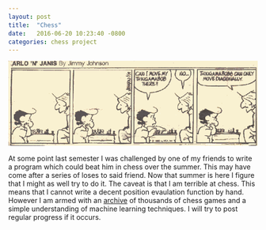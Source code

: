 ```yaml
---
layout: post
title:  "Chess"
date:   2016-06-20 10:23:40 -0800
categories: chess project 
---
```


<img align="up" src="/chess.gif"> 

At some point last semester I was challenged by one of my friends to write a program which could beat him in chess over the summer. This may have come after a series of loses to said friend. Now that summer is here I figure that I might as well try to do it. The caveat is that I am terrible at chess. This means that I cannot write a decent position evaulation function by hand. However I am armed with an [archive](http://www.ficsgames.org/download.html) of thousands of chess games and a simple understanding of machine learning techniques. I will try to post regular progress if it occurs.